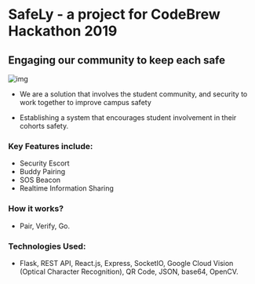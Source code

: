 <h1>SafeLy - a project for CodeBrew Hackathon 2019</h1> 

<h2>Engaging our community  to keep each safe</h2>



![img](https://lh4.googleusercontent.com/PVHDiis2d8V_lYoRM5BxnzSWYNIKI8AEkStkECNjjNlkeNkxOujRbnKaiPjQr2waeru1SpzgkuluQRSFoWaMqA28-JKMAmGLMD7SYiCj8d2P-HGfPgROwNBKWFudhxy6gCA2ju487L0)



- We are a solution that involves the student community, and security to work together to improve campus safety

- Establishing a system that encourages student involvement in their cohorts safety.

### Key Features include:

- Security Escort
- Buddy Pairing
- SOS Beacon
- Realtime Information Sharing

### How it works?

- Pair, Verify, Go.

### Technologies Used:

- Flask, REST API, React.js, Express, SocketIO, Google Cloud Vision (Optical Character Recognition), QR Code, JSON, base64, OpenCV.

